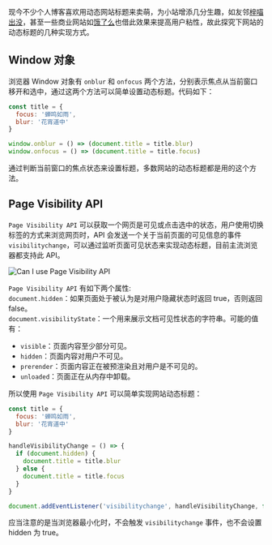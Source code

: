 [pixiv:63093148]: # 'https://i.loli.net/2018/12/09/5c0cc1bbbb6d0.jpg'

现今不少个人博客喜欢用动态网站标题来卖萌，为小站增添几分生趣，如友邻[梓喵出没](https://www.azimiao.com/)，甚至一些商业网站如[饿了么](https://www.ele.me/home/)也借此效果来提高用户粘性，故此探究下网站的动态标题的几种实现方式。

## Window 对象

浏览器 Window 对象有 `onblur` 和 `onfocus` 两个方法，分别表示焦点从当前窗口移开和选中，通过这两个方法可以简单设置动态标题。代码如下：

```javascript
const title = {
  focus: '蝉鸣如雨',
  blur: '花宵道中'
}

window.onblur = () => (document.title = title.blur)
window.onfocus = () => (document.title = title.focus)
```

通过判断当前窗口的焦点状态来设置标题，多数网站的动态标题都是用的这个方法。

## Page Visibility API

`Page Visibility API` 可以获取一个网页是可见或点击选中的状态，用户使用切换标签的方式来浏览网页时，API 会发送一个关于当前页面的可见信息的事件 `visibilitychange`，可以通过监听页面可见状态来实现动态标题，目前主流浏览器都支持此 API。

![Can I use Page Visibility API](https://i.loli.net/2018/12/09/5c0cc57cef498.png#full)

`Page Visibility API` 有如下两个属性:  
`document.hidden`：如果页面处于被认为是对用户隐藏状态时返回 true，否则返回 false。  
`document.visibilityState`：一个用来展示文档可见性状态的字符串。可能的值有：

- `visible`：页面内容至少部分可见。
- `hidden`：页面内容对用户不可见。
- `prerender`：页面内容正在被预渲染且对用户是不可见的。
- `unloaded`：页面正在从内存中卸载。

所以使用 `Page Visibility API` 可以简单实现网站动态标题：

```javascript
const title = {
  focus: '蝉鸣如雨',
  blur: '花宵道中'
}

handleVisibilityChange = () => {
  if (document.hidden) {
    document.title = title.blur
  } else {
    document.title = title.focus
  }
}

document.addEventListener('visibilitychange', handleVisibilityChange, false)
```

应当注意的是当浏览器最小化时，不会触发 `visibilitychange` 事件，也不会设置 hidden 为 true。
